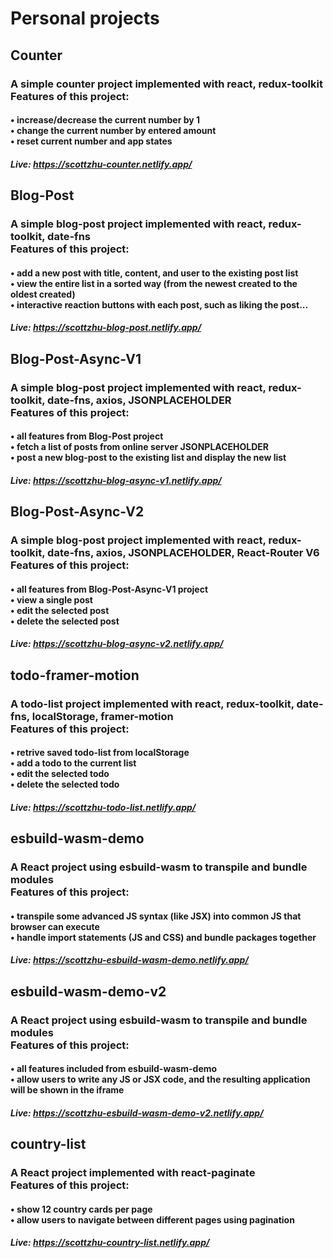 # Personal projects

## Counter

### A simple counter project implemented with react, redux-toolkit<br />Features of this project:

#### • increase/decrease the current number by 1 <br />• change the current number by entered amount <br />• reset current number and app states

##### Live: https://scottzhu-counter.netlify.app/

## Blog-Post

### A simple blog-post project implemented with react, redux-toolkit, date-fns<br />Features of this project:

#### • add a new post with title, content, and user to the existing post list <br />• view the entire list in a sorted way (from the newest created to the oldest created) <br />• interactive reaction buttons with each post, such as liking the post...

##### Live: https://scottzhu-blog-post.netlify.app/

## Blog-Post-Async-V1

### A simple blog-post project implemented with react, redux-toolkit, date-fns, axios, JSONPLACEHOLDER<br />Features of this project:

#### • all features from Blog-Post project <br /> • fetch a list of posts from online server JSONPLACEHOLDER <br /> • post a new blog-post to the existing list and display the new list

##### Live: https://scottzhu-blog-async-v1.netlify.app/

## Blog-Post-Async-V2

### A simple blog-post project implemented with react, redux-toolkit, date-fns, axios, JSONPLACEHOLDER, React-Router V6<br />Features of this project:

#### • all features from Blog-Post-Async-V1 project <br /> • view a single post <br /> • edit the selected post <br /> • delete the selected post

##### Live: https://scottzhu-blog-async-v2.netlify.app/

## todo-framer-motion

### A todo-list project implemented with react, redux-toolkit, date-fns, localStorage, framer-motion<br />Features of this project:

#### • retrive saved todo-list from localStorage <br /> • add a todo to the current list <br /> • edit the selected todo <br /> • delete the selected todo

##### Live: https://scottzhu-todo-list.netlify.app/

## esbuild-wasm-demo

### A React project using esbuild-wasm to transpile and bundle modules<br />Features of this project:

#### • transpile some advanced JS syntax (like JSX) into common JS that browser can execute <br /> • handle import statements (JS and CSS) and bundle packages together

##### Live: https://scottzhu-esbuild-wasm-demo.netlify.app/

## esbuild-wasm-demo-v2

### A React project using esbuild-wasm to transpile and bundle modules<br />Features of this project:

#### • all features included from esbuild-wasm-demo <br /> • allow users to write any JS or JSX code, and the resulting application will be shown in the iframe

##### Live: https://scottzhu-esbuild-wasm-demo-v2.netlify.app/

## country-list

### A React project implemented with react-paginate<br />Features of this project:

#### • show 12 country cards per page <br /> • allow users to navigate between different pages using pagination

##### Live: https://scottzhu-country-list.netlify.app/
